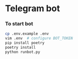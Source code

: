 # Telegram bot


### To start bot
```bash
cp .env.example .env
vim .env  # configure BOT_TOKEN
pip install poetry
poetry install
python runbot.py
```
